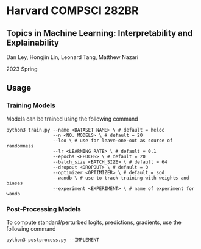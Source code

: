 # Harvard COMPSCI 282BR
## Topics in Machine Learning: Interpretability and Explainability

Dan Ley, Hongjin Lin, Leonard Tang, Matthew Nazari

2023 Spring

## Usage

### Training Models

Models can be trained using the following command

```
python3 train.py --name <DATASET NAME> \ # default = heloc
                 --n <NO. MODELS> \ # default = 20
                 --loo \ # use for leave-one-out as source of randomness
                 --lr <LEARNING RATE> \ # default = 0.1
                 --epochs <EPOCHS> \ # default = 20
                 --batch_size <BATCH_SIZE> \ # default = 64
                 --dropout <DROPOUT> \ # default = 0
                 --optimizer <OPTIMIZER> \ # default = sgd
                 --wandb \ # use to track training with weights and biases
                 --experiment <EXPERIMENT> \ # name of experiment for wandb
```

### Post-Processing Models

To compute standard/perturbed logits, predictions, gradients, use the following command

```
python3 postprocess.py --IMPLEMENT
```
